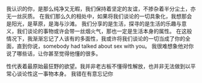 我认识的你，是那么纯净又无暇，我们保持着坚定的友谊，不掺杂着半分尘土，亦无一丝灰质。
在我们那么久的相处中，如果将我们谈论的一切具象化，我想那会是阳光，是草原，是海与沙滩。
我们分享的是生活，探寻的是生活的乐趣与意义，我们谈论的事物或许会带一丝烟火气，那也一定是生活本身的属性。
在这般情况下，我渐渐忘记了人该有的多面性，我或许将我们谈论的一切当成了你的全面，直到你说，somebody had talked about sex with you。
我很难想象他对你说了哪些话，让你甚至觉得他懂的很多。

性代表着最原始最狂野的欲望。我并非老古板不懂得性解放，也并非无法做到以平常心谈论性这一事物本身。
我错在有意忘记你
